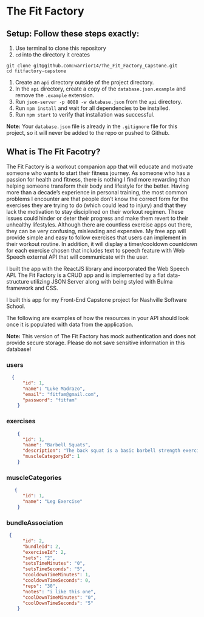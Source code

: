 # The Fit Factory

## Setup: Follow these steps exactly:
1. Use terminal to clone this repository
1. `cd` into the directory it creates
```
git clone git@github.com:warrior14/The_Fit_Factory_Capstone.git
cd fitfactory-capstone
```
1. Create an `api` directory outside of the project directory.
1. In the `api` directory, create a copy of the `database.json.example` and remove the `.example` extension.
1. Run `json-server -p 8088 -w database.json` from the `api` directory.
1. Run `npm install` and wait for all dependencies to be installed.
1. Run `npm start` to verify that installation was successful.

**Note:** Your `database.json` file is already in the `.gitignore` file for this project, so it will never be added to the repo or pushed to Github.

## What is The Fit Facotry?
The Fit Factory is a workout companion app that will educate and motivate someone who wants to start their fitness journey. As someone who has a passion for health and fitness, there is nothing I find more rewarding than helping someone transform their body and lifestyle for the better. Having more than a decade’s experience in personal training, the most common problems I encounter are that people don’t know the correct form for the exercises they are trying to do (which could lead to injury) and that they lack the motivation to stay disciplined on their workout regimen. These issues could hinder or deter their progress and make them revert to their unhealthy lifestyles. Although there are countless exercise apps out there, they can be very confusing, misleading and expensive. My free app will provide simple and easy to follow exercises that users can implement in their workout routine. In addition, it will display a timer/cooldown countdown for each exercise chosen that includes text to speech feature with Web Speech external API that will communicate with the user.


I built the app with the ReactJS library and incorporated the Web Speech API. The Fit Factory is a CRUD app and is implemented by a flat data-structure utilizing JSON Server along with being styled with Bulma framework and CSS.

I built this app for my Front-End Capstone project for Nashville Software School.

The following are examples of how the resources in your API should look once it is populated with data from the application.

**Note:** This version of The Fit Factory has mock authentication and does not provide secure storage. Please do not save sensitive information in this database!


### users
```json
  {
      "id": 1,
      "name": "Luke Madrazo",
      "email": "fitfam@gmail.com",
      "password": "fitfam"
    }
```
### exercises
```json
    {
      "id": 1,
      "name": "Barbell Squats",
      "description": "The back squat is a basic barbell strength exercise for the lower body with an emphasis on the quads, hamstrings, and glutes. HOW TO DO THIS EXERCISE: Take the bar out of the rack with it resting on your rear shoulder muscles. Take two big steps back and stand with your feet roughly shoulder-width apart, toes pointing slightly out. Keep your spine in alignment by looking at a spot on the floor about two metres in front of you, then “sit” back and down as if you’re aiming for a chair. Descend until your hip crease is below your knee. Keep your weight on your heels as you drive back up.",
      "muscleCategoryId": 1
    }
```
### muscleCategories
```json
   {
      "id": 1,
      "name": "Leg Exercise"
    }
```
### bundleAssociation
```json
 {
      "id": 2,
      "bundleId": 2,
      "exerciseId": 2,
      "sets": "2",
      "setsTimeMinutes": "0",
      "setsTimeSeconds": "5",
      "cooldownTimeMinutes": 1,
      "cooldownTimeSeconds": 0,
      "reps": "30",
      "notes": "i like this one",
      "coolDownTimeMinutes": "0",
      "coolDownTimeSeconds": "5"
    }
```

